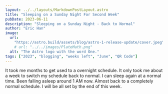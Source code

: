 ```yaml
---
layout: ../../layouts/MarkdownPostLayout.astro
title: "Sleeping on a Sunday Night For Second Week"
pubDate: 2023-06-11
description: "Sleeping on a Sunday Night - Back to Normal"
author: "Eric Han"
image:
  url:
    "https://astro.build/assets/blog/astro-1-release-update/cover.jpeg"
    # url: "../../images/PlateMath.png"
  alt: "The Astro logo with the word One."
tags: ["2023", "blogging", "weeks left", "June", "QR Code"]
---
```


It took me months to get used to a overnight schedule. It only took me about a week to switch my schedule back to normal. I can sleep again at a normal time. Been falling asleep around 1 AM now. Almost back to a completely normal schedule. I will be all set by the end of this week.
